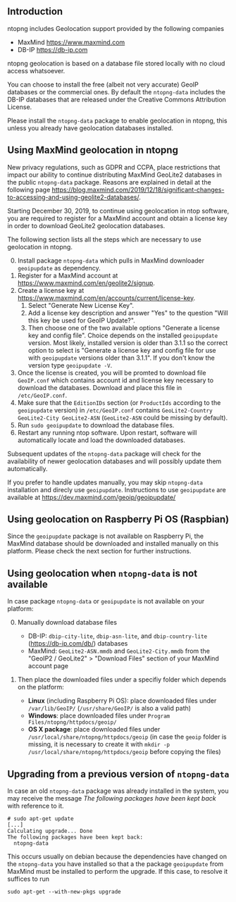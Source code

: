 ## Introduction

ntopng includes Geolocation support provided by the following companies
- MaxMind https://www.maxmind.com
- DB-IP https://db-ip.com

ntopng geolocation is based on a database file stored locally with no cloud access whatsoever.

You can choose to install the free (albeit not very accurate) GeoIP databases or the commercial ones.
By default the `ntopng-data` includes the DB-IP databases that are released under the Creative Commons Attribution License.

Please install the `ntopng-data` package to enable geolocation in ntopng, this unless you already have geolocation databases installed.

## Using MaxMind geolocation in ntopng

New privacy regulations, such as GDPR and CCPA, place restrictions that impact our ability to continue distributing MaxMind GeoLite2 databases in the public `ntopng-data` package. Reasons are explained in detail at the following page https://blog.maxmind.com/2019/12/18/significant-changes-to-accessing-and-using-geolite2-databases/.

Starting December 30, 2019, to continue using geolocation in ntop software, you are required to register for a MaxMind account and obtain a license key in order to download GeoLite2 geolocation databases.

The following section lists all the steps which are necessary to use geolocation in ntopng.

0. Install package `ntopng-data` which pulls in MaxMind downloader `geoipupdate` as dependency.
1. Register for a MaxMind account at https://www.maxmind.com/en/geolite2/signup.
2. Create a license key at https://www.maxmind.com/en/accounts/current/license-key.
    1. Select "Generate New License Key".
    2. Add a license key description and answer "Yes" to the question "Will this key be used for GeoIP Update?".
    3. Then choose one of the two available options "Generate a license key and config file". Choice depends on the installed `geoipupdate` version. Most likely, installed version is older than 3.1.1 so the correct option to select is "Generate a license key and config file for use with `geoipupdate` versions older than 3.1.1". If you don't know the version type `geoipupdate -V`.
3. Once the license is created, you will be promted to download file `GeoIP.conf` which contains account id and license key necessary to download the databases. Download and place this file in `/etc/GeoIP.conf`.
4. Make sure that the `EditionIDs` section (or `ProductIds` according to the `geoipupdate` version) in `/etc/GeoIP.conf` contains `GeoLite2-Country GeoLite2-City GeoLite2-ASN` (`GeoLite2-ASN` could be missing by default).
5. Run `sudo geoipupdate` to download the database files.
6. Restart any running ntop software. Upon restart, software will automatically locate and load the downloaded databases.

Subsequent updates of the `ntopng-data` package will check for the availability of newer geolocation databases and will possibly update them automatically.

If you prefer to handle updates manually, you may skip `ntopng-data` installation and direcly use `geoipupdate`. Instructions to use `geoipupdate` are available at https://dev.maxmind.com/geoip/geoipupdate/

## Using geolocation on Raspberry Pi OS (Raspbian)

Since the `geoipupdate` package is not available on Raspberry Pi, the MaxMind database should be downloaded and installed manually on this platform. Please check the next section for further instructions.

## Using geolocation when `ntopng-data` is not available

In case package `ntopng-data` or `geoipupdate` is not available on your platform:

0. Manually download database files
   - DB-IP: `dbip-city-lite`, `dbip-asn-lite`, and `dbip-country-lite` (https://db-ip.com/db/) databases
   - MaxMind: `GeoLite2-ASN.mmdb` and `GeoLite2-City.mmdb` from the "GeoIP2 / GeoLite2" > "Download Files" section of your MaxMind account page
   
1. Then place the downloaded files under a specifiy folder which depends on the platform:

    - **Linux** (including Raspberry Pi OS): place downloaded files under `/var/lib/GeoIP/` (`/usr/share/GeoIP/` is also a valid path)
    - **Windows**: place downloaded files under `Program Files/ntopng/httpdocs/geoip/`
    - **OS X package**: place downloaded files under `/usr/local/share/ntopng/httpdocs/geoip` (in case the `geoip` folder is missing, it is necessary to create it with `mkdir -p /usr/local/share/ntopng/httpdocs/geoip` before copying the files)

## Upgrading from a previous version of `ntopng-data`

In case an old `ntopng-data` package was already installed in the system, you may receive the message _The following packages have been kept back_ with reference to it. 

```
# sudo apt-get update
[...]
Calculating upgrade... Done
The following packages have been kept back:
  ntopng-data
```

This occurs usually on debian because the dependencies have changed on the `ntopng-data` you have installed so that a the package `geoipupdate` from MaxMind must be installed to perform the upgrade. If this case, to resolve it suffices to run

```
sudo apt-get --with-new-pkgs upgrade
```

